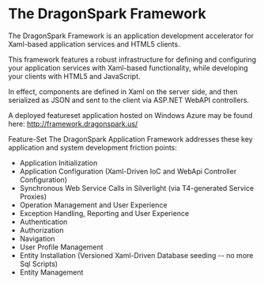 The DragonSpark Framework
=========================

The DragonSpark Framework is an application development accelerator for Xaml-based application services and HTML5 clients.

This framework features a robust infrastructure for defining and configuring your application services with Xaml-based functionality, while developing your clients with HTML5 and JavaScript. 

In effect, components are defined in Xaml on the server side, and then serialized as JSON and sent to the client via ASP.NET WebAPI controllers.

A deployed featureset application hosted on Windows Azure may be found here:
http://framework.dragonspark.us/

Feature-Set
The DragonSpark Application Framework addresses these key application and system development friction points:
- Application Initialization
- Application Configuration (Xaml-Driven IoC and WebApi Controller Configuration)
- Synchronous Web Service Calls in Silverlight (via T4-generated Service Proxies)
- Operation Management and User Experience
- Exception Handling, Reporting and User Experience
- Authentication
- Authorization
- Navigation
- User Profile Management
- Entity Installation (Versioned Xaml-Driven Database seeding -- no more Sql Scripts)
- Entity Management

